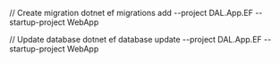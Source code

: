  
 // Create migration
 dotnet ef migrations add <MigrationName> --project DAL.App.EF --startup-project WebApp 
 
 // Update database
 dotnet ef database update --project DAL.App.EF --startup-project WebApp 
